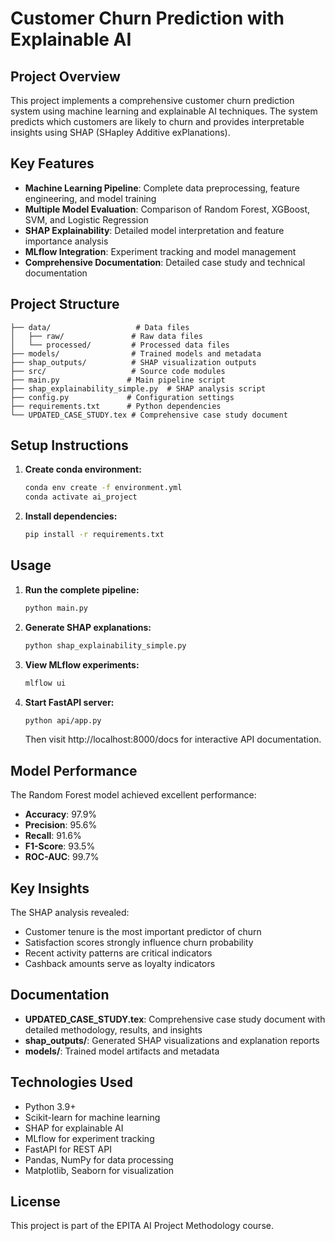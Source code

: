 # Customer Churn Prediction with Explainable AI

## Project Overview

This project implements a comprehensive customer churn prediction system using machine learning and explainable AI techniques. The system predicts which customers are likely to churn and provides interpretable insights using SHAP (SHapley Additive exPlanations).

## Key Features

- **Machine Learning Pipeline**: Complete data preprocessing, feature engineering, and model training
- **Multiple Model Evaluation**: Comparison of Random Forest, XGBoost, SVM, and Logistic Regression
- **SHAP Explainability**: Detailed model interpretation and feature importance analysis
- **MLflow Integration**: Experiment tracking and model management
- **Comprehensive Documentation**: Detailed case study and technical documentation

## Project Structure

```
├── data/                   # Data files
│   ├── raw/               # Raw data files
│   └── processed/         # Processed data files
├── models/                # Trained models and metadata
├── shap_outputs/          # SHAP visualization outputs
├── src/                   # Source code modules
├── main.py               # Main pipeline script
├── shap_explainability_simple.py  # SHAP analysis script
├── config.py             # Configuration settings
├── requirements.txt      # Python dependencies
└── UPDATED_CASE_STUDY.tex # Comprehensive case study document
```

## Setup Instructions

1. **Create conda environment:**
   ```bash
   conda env create -f environment.yml
   conda activate ai_project
   ```

2. **Install dependencies:**
   ```bash
   pip install -r requirements.txt
   ```

## Usage

1. **Run the complete pipeline:**
   ```bash
   python main.py
   ```

2. **Generate SHAP explanations:**
   ```bash
   python shap_explainability_simple.py
   ```

3. **View MLflow experiments:**
   ```bash
   mlflow ui
   ```

4. **Start FastAPI server:**
   ```bash
   python api/app.py
   ```
   
   Then visit http://localhost:8000/docs for interactive API documentation.

## Model Performance

The Random Forest model achieved excellent performance:
- **Accuracy**: 97.9%
- **Precision**: 95.6%
- **Recall**: 91.6%
- **F1-Score**: 93.5%
- **ROC-AUC**: 99.7%

## Key Insights

The SHAP analysis revealed:
- Customer tenure is the most important predictor of churn
- Satisfaction scores strongly influence churn probability
- Recent activity patterns are critical indicators
- Cashback amounts serve as loyalty indicators

## Documentation

- **UPDATED_CASE_STUDY.tex**: Comprehensive case study document with detailed methodology, results, and insights
- **shap_outputs/**: Generated SHAP visualizations and explanation reports
- **models/**: Trained model artifacts and metadata

## Technologies Used

- Python 3.9+
- Scikit-learn for machine learning
- SHAP for explainable AI
- MLflow for experiment tracking
- FastAPI for REST API
- Pandas, NumPy for data processing
- Matplotlib, Seaborn for visualization

## License

This project is part of the EPITA AI Project Methodology course. 